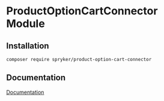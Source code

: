 # ProductOptionCartConnector Module

## Installation

```
composer require spryker/product-option-cart-connector
```

## Documentation

[Documentation](https://spryker.github.io)
